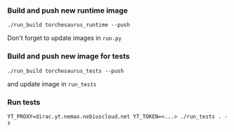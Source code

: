 ### Build and push new runtime image
```shell
./run_build torchesaurus_runtime --push
```
Don't forget to update images in `run.py`

### Build and push new image for tests
```shell
./run_build torchesaurus_tests --push
```
and update image in `run_tests`

### Run tests
```shell
YT_PROXY=dirac.yt.nemax.nebiuscloud.net YT_TOKEN=<...> ./run_tests . -s
```
